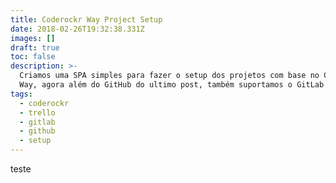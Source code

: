 ```yaml
---
title: Coderockr Way Project Setup
date: 2018-02-26T19:32:38.331Z
images: []
draft: true
toc: false
description: >-
  Criamos uma SPA simples para fazer o setup dos projetos com base no Coderockr
  Way, agora além do GitHub do ultimo post, também suportamos o GitLab e Trello.
tags:
  - coderockr
  - trello
  - gitlab
  - github
  - setup
---
```

<!-- more -->



teste
